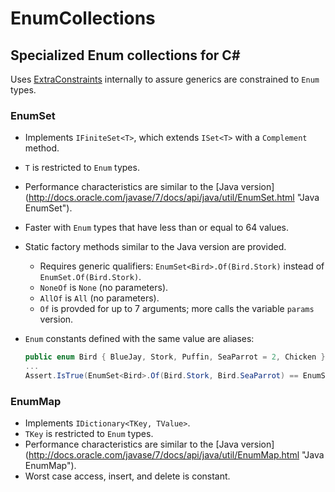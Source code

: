 EnumCollections
===============

Specialized Enum collections for C#
-----------------------------------

Uses [ExtraConstraints](https://github.com/Fody/ExtraConstraints, "ExtraConstraints") internally to assure generics are constrained to `Enum` types.

### EnumSet
- Implements `IFiniteSet<T>`, which extends `ISet<T>` with a `Complement` method.
- `T` is restricted to `Enum` types.
- Performance characteristics are similar to the [Java version] (http://docs.oracle.com/javase/7/docs/api/java/util/EnumSet.html "Java EnumSet"). 
- Faster with `Enum` types that have less than or equal to 64 values.
- Static factory methods similar to the Java version are provided.
    - Requires generic qualifiers: `EnumSet<Bird>.Of(Bird.Stork)` instead of `EnumSet.Of(Bird.Stork)`.
    - `NoneOf` is `None` (no parameters).
    - `AllOf` is `All` (no parameters).
    - `Of` is provded for up to 7 arguments; more calls the variable `params` version.
- `Enum` constants defined with the same value are aliases:

    ```csharp
    public enum Bird { BlueJay, Stork, Puffin, SeaParrot = 2, Chicken }
    ...
    Assert.IsTrue(EnumSet<Bird>.Of(Bird.Stork, Bird.SeaParrot) == EnumSet<Bird>.Of(Bird.Stork, Bird.Puffin));
    ```

### EnumMap
- Implements `IDictionary<TKey, TValue>`.
- `TKey` is restricted to `Enum` types.
- Performance characteristics are similar to the [Java version] (http://docs.oracle.com/javase/7/docs/api/java/util/EnumMap.html "Java EnumMap"). 
- Worst case access, insert, and delete is constant.
